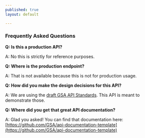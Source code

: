 ```yaml
---
published: true
layout: default

---
```

### Frequently Asked Questions 


**Q: Is this a production API?**

A: No this is strictly for reference purposes.

**Q: Where is the production endpoint?**

A: That is not available because this is not for production usage.

**Q: How did you make the design decisions for this API?**

A: We are using the [draft GSA API Standards](https://github.com/GSA/api-standards/tree/converting-gsa-standards). This API is meant to demonstrate those.

**Q: Where did you get that great API documentation?**

A: Glad you asked! You can find that documentation here: [https://github.com/GSA/api-documentation-template](https://github.com/GSA/api-documentation-template)

<body id="FAQ"></body>
